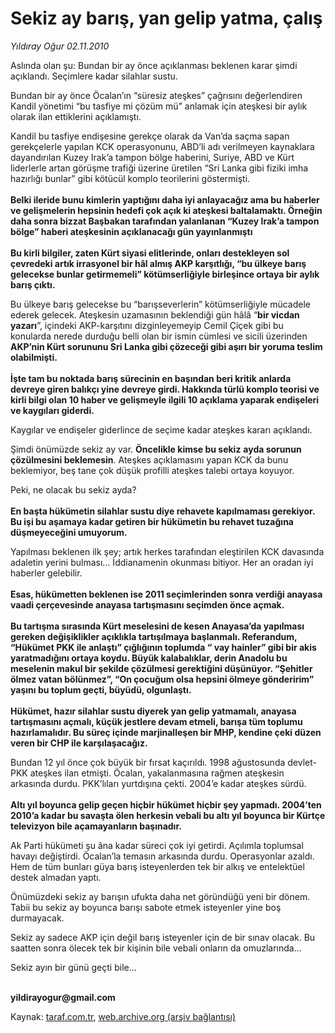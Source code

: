 # Sekiz ay barış, yan gelip yatma, çalış

*Yıldıray Oğur 02.11.2010*

<div class="yazi"><p>Aslında olan şu: Bundan bir ay önce açıklanması beklenen karar şimdi açıklandı. Seçimlere kadar silahlar sustu. </p>
<p>Bundan bir ay önce Öcalan’ın “süresiz ateşkes” çağrısını değerlendiren Kandil yönetimi “bu tasfiye mi çözüm mü” anlamak için ateşkesi bir aylık olarak ilan ettiklerini açıklamıştı.</p>
<p>Kandil bu tasfiye endişesine gerekçe olarak da Van’da saçma sapan gerekçelerle yapılan KCK operasyonunu, ABD’li adı verilmeyen kaynaklara dayandırılan Kuzey Irak’a tampon bölge haberini, Suriye, ABD ve Kürt liderlerle artan görüşme trafiği üzerine üretilen “Sri Lanka gibi fiziki imha hazırlığı bunlar” gibi kötücül komplo teorilerini göstermişti. <br/><br/><b>Belki ileride bunu kimlerin yaptığını daha iyi anlayacağız ama bu haberler ve gelişmelerin hepsinin hedefi çok açık ki ateşkesi baltalamaktı. Örneğin daha sonra bizzat Başbakan tarafından yalanlanan “Kuzey Irak’a tampon bölge” haberi ateşkesinin açıklanacağı gün yayınlanmıştı <br/><br/></b><b>Bu kirli bilgiler, zaten Kürt siyasi elitlerinde, onları destekleyen sol çevredeki artık irrasyonel bir hâl almış AKP karşıtlığı, “bu ülkeye barış gelecekse bunlar getirmemeli” kötümserliğiyle birleşince ortaya bir aylık barış çıktı.</b></p>
<p>Bu ülkeye barış gelecekse bu “barışseverlerin” kötümserliğiyle mücadele ederek gelecek. Ateşkesin uzamasının beklendiği gün hâlâ “<b>bir vicdan yazarı</b>”, içindeki AKP-karşıtını dizginleyemeyip Cemil Çiçek gibi bu konularda nerede durduğu belli olan bir ismin cümlesi ve sicili üzerinden <b>AKP’nin Kürt sorununu Sri Lanka gibi çözeceği gibi aşırı bir yoruma teslim olabilmişti.<br/><br/></b><b>İşte tam bu noktada barış sürecinin en başından beri kritik anlarda devreye giren balıkçı yine devreye girdi. Hakkında türlü komplo teorisi ve kirli bilgi olan 10 haber ve gelişmeyle ilgili 10 açıklama yaparak endişeleri ve kaygıları giderdi.</b></p>
<p>Kaygılar ve endişeler giderlince de seçime kadar ateşkes kararı açıklandı.</p>
<p>Şimdi önümüzde sekiz ay var. <b>Öncelikle kimse bu sekiz</b> <b>ayda sorunun çözülmesini beklemesin</b>. Ateşkes açıklamasını yapan KCK da bunu beklemiyor, beş tane çok düşük profilli ateşkes talebi ortaya koyuyor.</p>
<p>Peki, ne olacak bu sekiz ayda?<br/><br/><b>En başta hükümetin silahlar sustu diye rehavete kapılmaması gerekiyor. Bu işi bu aşamaya kadar getiren bir hükümetin bu rehavet tuzağına düşmeyeceğini umuyorum.</b></p>
<p>Yapılması beklenen ilk şey; artık herkes tarafından eleştirilen KCK davasında adaletin yerini bulması... İddianamenin okunması bitiyor. Her an oradan iyi haberler gelebilir.<br/><br/><b>Esas, hükümetten beklenen ise 2011 seçimlerinden sonra verdiği anayasa vaadi çerçevesinde anayasa tartışmasını seçimden önce açmak.<br/><br/></b><b>Bu tartışma sırasında Kürt meselesini de kesen Anayasa’da yapılması gereken değişiklikler açıklıkla tartışılmaya başlanmalı. Referandum, “Hükümet PKK ile anlaştı” çığlığının toplumda “ vay hainler” gibi bir akis yaratmadığını ortaya koydu. Büyük kalabalıklar, derin Anadolu bu meselenin makul bir şekilde çözülmesi gerektiğini düşünüyor. “Şehitler ölmez vatan bölünmez”, “On çocuğum olsa hepsini ölmeye gönderirim” yaşını bu toplum geçti, büyüdü, olgunlaştı.<br/><br/></b><b>Hükümet, hazır silahlar sustu diyerek yan gelip yatmamalı, anayasa tartışmasını açmalı, küçük jestlere devam etmeli, barışa tüm toplumu hazırlamalıdır. Bu süreç içinde marjinalleşen bir MHP, kendine çeki düzen veren bir CHP ile karşılaşacağız.</b></p>
<p>Bundan 12 yıl önce çok büyük bir fırsat kaçırıldı. 1998 ağustosunda devlet-PKK ateşkes ilan etmişti. Öcalan, yakalanmasına rağmen ateşkesin arkasında durdu. PKK’lıları yurtdışına çekti. 2004’e kadar ateşkes sürdü.<br/><br/><b>Altı yıl boyunca gelip geçen hiçbir hükümet hiçbir şey yapmadı. 2004’ten 2010’a kadar bu savaşta ölen herkesin vebali bu altı yıl boyunca bir Kürtçe televizyon bile açamayanların başınadır.</b></p>
<p>Ak Parti hükümeti şu âna kadar süreci çok iyi getirdi. Açılımla toplumsal havayı değiştirdi. Öcalan’la temasın arkasında durdu. Operasyonlar azaldı. Hem de tüm bunları güya barış isteyenlerden tek bir alkış ve entelektüel destek almadan yaptı.</p>
<p>Önümüzdeki sekiz ay barışın ufukta daha net göründüğü yeni bir dönem. Tabii bu sekiz ay boyunca barışı sabote etmek isteyenler yine boş durmayacak. </p>
<p>Sekiz ay sadece AKP için değil barış isteyenler için de bir sınav olacak. Bu saatten sonra ölecek tek bir kişinin bile vebali onların da omuzlarında... </p>
<p>Sekiz ayın bir günü geçti bile...</p>
<p><b><br/>yildirayogur@gmail.com</b><b> </b></p></div>

Kaynak: [taraf.com.tr](http://www.taraf.com.tr:80/yildiray-ogur/makale-sekiz-ay-baris-yan-gelip-yatma-calis.htm), [web.archive.org (arşiv bağlantısı)](http://web.archive.org/web/20101103185135/http://www.taraf.com.tr:80/yildiray-ogur/makale-sekiz-ay-baris-yan-gelip-yatma-calis.htm)
